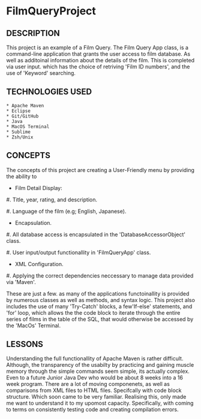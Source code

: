 # FilmQueryProject

## DESCRIPTION
This project is an example of a Film Query. The Film Query App class, is a command-line application that grants the user access to film database. As well as additoinal information about the details of the film. This is completed via user input. which has the choice of retriving 'Film ID numbers', and the use of 'Keyword' searching. 

## TECHNOLOGIES USED
 	* Apache Maven
 	* Eclipse
 	* Git/GitHub
 	* Java
 	* MacOS Terminal
 	* Sublime
 	* Zsh/Unix



## CONCEPTS
The concepts of this project are creating a User-Friendly menu by providing the ability to 

 * Film Detail Display:

  #. Title, year, rating, and description.

  #. Language of the film (e.g; English, Japanese).

* Encapsulation.

 #. All database access is encapsulated in the 'DatabaseAccessorObject' class.

  #. User input/output functionallity in 'FilmQueryApp' class.

* XML Configuration.

 #. Applying the correct dependencies neccessary to manage data provided via 'Maven'.


These are just a few. as many of the applications functoinallity is provided by numerous classes as well as methods, and syntax logic. This project also includes the use of many 'Try-Catch' blocks, a few'If-else' statements, and 'for' loop, which allows the the code block to iterate through the entire series of films in the table of the SQL, that would otherwise be accessed by the 'MacOs' Terminal.
 

## LESSONS
Understanding the full functionallity of Apache Maven is rather difficult. Although, the transparency of the usabilty by practicing and gaining muscle memory through the simple commands seem simple, its actually complex. Even to a future Junior Java Dev who would be about 8 weeks into a 16 week program. There are a lot of moving componenets, as well as comparisons from XML files to HTML files. Specifcally with code block structure. Which soon came to be very familiar. Realising this, only made me want to understand it to my upomost capacity. Specifically, with coming to terms on consistently testing code and creating compilation errors. 